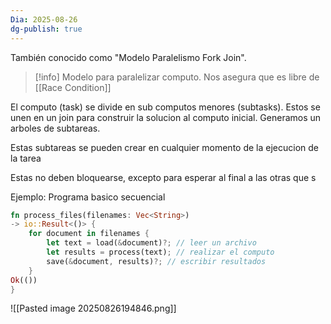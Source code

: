 ```yaml
---
Dia: 2025-08-26
dg-publish: true
---
```

También conocido como "Modelo Paralelismo Fork Join".

>[!info] Modelo para paralelizar computo. Nos asegura que es libre de [[Race Condition]]

El computo (task) se divide en sub computos menores (subtasks). Estos se unen en un join para construir la solucion al computo inicial. Generamos un arboles de subtareas.

Estas subtareas se pueden crear en cualquier momento de la ejecucion de la tarea 

Estas no deben bloquearse, excepto para esperar al final a las otras que s

Ejemplo: Programa basico secuencial 

```rust 
fn process_files(filenames: Vec<String>)
-> io::Result<()> {
	for document in filenames {
		let text = load(&document)?; // leer un archivo
		let results = process(text); // realizar el computo
		save(&document, results)?; // escribir resultados
	}
Ok(())
}
```

![[Pasted image 20250826194846.png]]